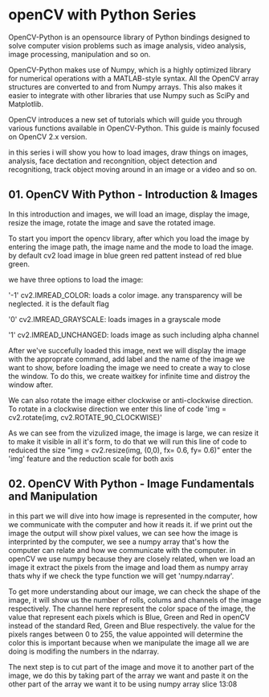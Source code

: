 # openCV with Python Series

OpenCV-Python is an opensource library of Python bindings designed to solve computer vision problems such as image analysis, video analysis, image processing, manipulation and so on.

OpenCV-Python makes use of Numpy, which is a highly optimized library for numerical operations with a MATLAB-style syntax. All the OpenCV array structures are converted to and from Numpy arrays. This also makes it easier to integrate with other libraries that use Numpy such as SciPy and Matplotlib.

OpenCV introduces a new set of tutorials which will guide you through various functions available in OpenCV-Python. This guide is mainly focused on OpenCV 2.x version.

in this series i will show you how to load images, draw things on images, analysis, face dectation and recongnition, object detection and recognitiong, track object moving around in an image or a video and so on.


## 01. OpenCV With Python - Introduction & Images

In this introduction and images, we will load an image, display the image, resize the image, rotate the image and save the rotated image.

To start you import the opencv library, after which you load the image by entering the image path, the image name and the mode to load the image. by default cv2 load image in blue green red pattent instead of red blue green.

we have three options to load the image:

'-1' cv2.IMREAD_COLOR: loads a color image. any transparency will be neglected. it is the default flag
 
 '0' cv2.IMREAD_GRAYSCALE: loads images in a grayscale mode
 
 '1' cv2.IMREAD_UNCHANGED: loads image as such including alpha channel 

After we've succefully loaded this image, next we will display the image with the approprate command, add label and the name of the image we want to show, before loading the image we need to create a way to close the window. To do this, we create waitkey for infinite time and distroy the window after.

We can also rotate the image either clockwise or anti-clockwise direction. To rotate in a clockwise direction we enter this line of code 'img = cv2.rotate(img, cv2.ROTATE_90_CLOCKWISE)'

As we can see from the vizulized image, the image is large, we can resize it to make it visible in all it's form, to do that we will run this line of code to reduiced the size "img = cv2.resize(img, (0,0), fx= 0.6, fy= 0.6)" enter the 'img' feature and the reduction scale for both axis


## 02. OpenCV With Python - Image Fundamentals and Manipulation

in this part we will dive into how image is represented in the computer, how we communicate with the computer and how it reads it. if we print out the image the output will show pixel values, we can see how the image is interprinted by the computer, we see a numpy array that's how the computer can relate and how we communicate with the computer. in openCV we use numpy because they are closely related, when we load an image it extract the pixels from the image and load them as numpy array thats why if we check the type function we will get 'numpy.ndarray'.

To get more understanding about our image, we can check the shape of the image, it will show us the number of rolls, colums and channels of the image respectively. The channel here represent the color space of the image, the value that represent each pixels which is Blue, Green and Red in openCV instead of the standard Red, Green and Blue respectively. the value for the pixels ranges between 0 to 255, the value appointed will determine the color this is important because when we manipulate the image all we are doing is modifing the numbers in the ndarray.

The next step is to cut  part of the image and move it to another part of the image, we do this by taking part of the array we want and paste it on the other part of the array we want it to be using numpy array slice 13:08